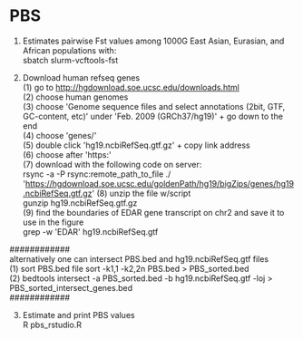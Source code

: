 # PBS
1. Estimates pairwise Fst values among 1000G East Asian, Eurasian, and African populations with:    
sbatch slurm-vcftools-fst

2. Download human refseq genes   
(1) go to http://hgdownload.soe.ucsc.edu/downloads.html  
(2) choose human genomes  
(3) choose 'Genome sequence files and select annotations (2bit, GTF, GC-content, etc)' under 'Feb. 2009 (GRCh37/hg19)' + go down to the end   
(4) choose 'genes/'   
(5) double click 'hg19.ncbiRefSeq.gtf.gz' + copy link address   
(6) choose after 'https:'   
(7) download with the following code on server:   
	rsync -a -P rsync:remote_path_to_file ./    
	'https://hgdownload.soe.ucsc.edu/goldenPath/hg19/bigZips/genes/hg19.ncbiRefSeq.gtf.gz'
(8) unzip the file w/script    
	gunzip hg19.ncbiRefSeq.gtf.gz   
(9) find the boundaries of EDAR gene transcript on chr2 and save it to use in the figure   
	grep -w 'EDAR' hg19.ncbiRefSeq.gtf  

############    
    alternatively one can intersect PBS.bed and hg19.ncbiRefSeq.gtf files     
	 (1) sort PBS.bed file sort -k1,1 -k2,2n PBS.bed > PBS_sorted.bed    
	 (2) bedtools intersect -a PBS_sorted.bed -b hg19.ncbiRefSeq.gtf -loj > PBS_sorted_intersect_genes.bed    
############    

3. Estimate and print PBS values   
R pbs_rstudio.R   
